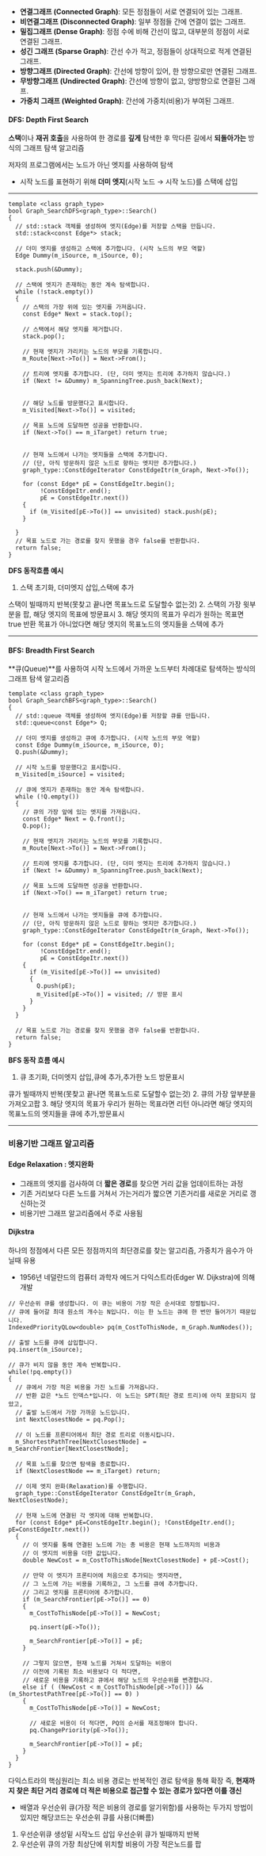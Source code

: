 
- **연결그래프 (Connected Graph)**: 모든 정점들이 서로 연결되어 있는 그래프.
- **비연결그래프 (Disconnected Graph)**: 일부 정점들 간에 연결이 없는 그래프.
- **밀집그래프 (Dense Graph)**: 정점 수에 비해 간선이 많고, 대부분의 정점이 서로 연결된 그래프.
- **성긴 그래프 (Sparse Graph)**: 간선 수가 적고, 정점들이 상대적으로 적게 연결된 그래프.
- **방향그래프 (Directed Graph)**: 간선에 방향이 있어, 한 방향으로만 연결된 그래프.
- **무방향그래프 (Undirected Graph)**: 간선에 방향이 없고, 양방향으로 연결된 그래프.
- **가중치 그래프 (Weighted Graph)**: 간선에 가중치(비용)가 부여된 그래프.


#### DFS: Depth First Search
**스택**이나 **재귀 호출**을 사용하여 한 경로를 **깊게** 탐색한 후 막다른 길에서 **되돌아가는** 방식의 그래프 탐색 알고리즘

저자의 프로그램에서는 노드가 아닌 엣지를 사용하여 탐색
- 시작 노드를 표현하기 위해 **더미 엣지**(시작 노드 → 시작 노드)를 스택에 삽입
- ---

```
template <class graph_type>
bool Graph_SearchDFS<graph_type>::Search()
{
  // std::stack 객체를 생성하여 엣지(Edge)를 저장할 스택을 만듭니다.
  std::stack<const Edge*> stack;

  // 더미 엣지를 생성하고 스택에 추가합니다. (시작 노드의 부모 역할)
  Edge Dummy(m_iSource, m_iSource, 0);
  
  stack.push(&Dummy);

  // 스택에 엣지가 존재하는 동안 계속 탐색합니다.
  while (!stack.empty())
  {
    // 스택의 가장 위에 있는 엣지를 가져옵니다.
    const Edge* Next = stack.top();

    // 스택에서 해당 엣지를 제거합니다.
    stack.pop();

    // 현재 엣지가 가리키는 노드의 부모를 기록합니다.
    m_Route[Next->To()] = Next->From();

    // 트리에 엣지를 추가합니다. (단, 더미 엣지는 트리에 추가하지 않습니다.)
    if (Next != &Dummy) m_SpanningTree.push_back(Next);
    
   
    // 해당 노드를 방문했다고 표시합니다.
    m_Visited[Next->To()] = visited;

    // 목표 노드에 도달하면 성공을 반환합니다.
    if (Next->To() == m_iTarget) return true;
    

    // 현재 노드에서 나가는 엣지들을 스택에 추가합니다.
    // (단, 아직 방문하지 않은 노드로 향하는 엣지만 추가합니다.)
    graph_type::ConstEdgeIterator ConstEdgeItr(m_Graph, Next->To());

    for (const Edge* pE = ConstEdgeItr.begin();
         !ConstEdgeItr.end();
         pE = ConstEdgeItr.next())
    {
      if (m_Visited[pE->To()] == unvisited) stack.push(pE);
    }
    
  }
  // 목표 노드로 가는 경로를 찾지 못했을 경우 false를 반환합니다.
  return false;
}
```
**DFS 동작흐름 예시**

1. 스택 초기화, 더미엣지 삽입,스택에 추가

스택이 빌때까지 반복(못찾고 끝나면 목표노드로 도달할수 없는것)
2. 스택의 가장 윗부분을 팝, 해당 엣지의 목표에 방문표시
3. 해당 엣지의 목표가 우리가 원하는 목표면 true 반환
   목표가 아니었다면 해당 엣지의 목표노드의 엣지들을 스텍에 추가
   
---

#### BFS: Breadth First Search
**큐(Queue)**를 사용하여 시작 노드에서 가까운 노드부터 차례대로 탐색하는 방식의 그래프 탐색 알고리즘

```
template <class graph_type>
bool Graph_SearchBFS<graph_type>::Search()
{
  // std::queue 객체를 생성하여 엣지(Edge)를 저장할 큐를 만듭니다.
  std::queue<const Edge*> Q;

  // 더미 엣지를 생성하고 큐에 추가합니다. (시작 노드의 부모 역할)
  const Edge Dummy(m_iSource, m_iSource, 0);
  Q.push(&Dummy);

  // 시작 노드를 방문했다고 표시합니다.
  m_Visited[m_iSource] = visited;

  // 큐에 엣지가 존재하는 동안 계속 탐색합니다.
  while (!Q.empty())
  {
    // 큐의 가장 앞에 있는 엣지를 가져옵니다.
    const Edge* Next = Q.front();
    Q.pop();

    // 현재 엣지가 가리키는 노드의 부모를 기록합니다.
    m_Route[Next->To()] = Next->From();

    // 트리에 엣지를 추가합니다. (단, 더미 엣지는 트리에 추가하지 않습니다.)
    if (Next != &Dummy) m_SpanningTree.push_back(Next);
    
    // 목표 노드에 도달하면 성공을 반환합니다.
    if (Next->To() == m_iTarget) return true;
    

    // 현재 노드에서 나가는 엣지들을 큐에 추가합니다.
    // (단, 아직 방문하지 않은 노드로 향하는 엣지만 추가합니다.)
    graph_type::ConstEdgeIterator ConstEdgeItr(m_Graph, Next->To());

    for (const Edge* pE = ConstEdgeItr.begin();
         !ConstEdgeItr.end();
         pE = ConstEdgeItr.next())
    {
      if (m_Visited[pE->To()] == unvisited)
      {
        Q.push(pE);
        m_Visited[pE->To()] = visited; // 방문 표시
      }
    }
  }

  // 목표 노드로 가는 경로를 찾지 못했을 경우 false를 반환합니다.
  return false;
}
```

 **BFS 동작 흐름 예시**

1. 큐 초기화, 더미엣지 삽입,큐에 추가,추가한 노드 방문표시

큐가 빌때까지 반복(못찾고 끝나면 목표노드로 도달할수 없는것)
2. 큐의 가장 앞부분을 가져오고팝
3. 해당 엣지의 목표가 우리가 원하는 목표라면  리턴
   아니라면 해당 엣지의 목표노드의 엣지들을 큐에 추가,방문표시
   
-----------

### 비용기반 그래프 알고리즘

#### Edge Relaxation : 엣지완화
- 그래프의 엣지를 검사하여 더 **짧은 경로**를 찾으면 거리 값을 업데이트하는 과정
- 기존 거리보다 다른 노드를 거쳐서 가는거리가 짧으면 기존거리를 새로운 거리로 갱신하는것
- 비용기반 그래프 알고리즘에서 주로 사용됨

#### Dijkstra
하나의 정점에서 다른 모든 정점까지의 최단경로를 찾는 알고리즘, 가중치가 음수가 아닐때 유용
- 1956년 네덜란드의 컴퓨터 과학자 에드거 다익스트라(Edger W. Dijkstra)에 의해 개발

```
// 우선순위 큐를 생성합니다. 이 큐는 비용이 가장 작은 순서대로 정렬됩니다.
// 큐에 들어갈 최대 원소의 개수는 N입니다. 이는 한 노드는 큐에 한 번만 들어가기 때문입니다.
IndexedPriorityQLow<double> pq(m_CostToThisNode, m_Graph.NumNodes());

// 출발 노드를 큐에 삽입합니다.
pq.insert(m_iSource);

// 큐가 비지 않을 동안 계속 반복합니다.
while(!pq.empty())
{
  // 큐에서 가장 적은 비용을 가진 노드를 가져옵니다.
  // 반환 값은 *노드 인덱스*입니다. 이 노드는 SPT(최단 경로 트리)에 아직 포함되지 않았고,
  // 출발 노드에서 가장 가까운 노드입니다.
  int NextClosestNode = pq.Pop();

  // 이 노드를 프론티어에서 최단 경로 트리로 이동시킵니다.
  m_ShortestPathTree[NextClosestNode] = m_SearchFrontier[NextClosestNode];

  // 목표 노드를 찾으면 탐색을 종료합니다.
  if (NextClosestNode == m_iTarget) return;

  // 이제 엣지 완화(Relaxation)를 수행합니다.
  graph_type::ConstEdgeIterator ConstEdgeItr(m_Graph, NextClosestNode);

  // 현재 노드에 연결된 각 엣지에 대해 반복합니다.
  for (const Edge* pE=ConstEdgeItr.begin(); !ConstEdgeItr.end(); pE=ConstEdgeItr.next())
  {
    // 이 엣지를 통해 연결된 노드에 가는 총 비용은 현재 노드까지의 비용과
    // 이 엣지의 비용을 더한 값입니다.
    double NewCost = m_CostToThisNode[NextClosestNode] + pE->Cost();

    // 만약 이 엣지가 프론티어에 처음으로 추가되는 엣지라면,
    // 그 노드에 가는 비용을 기록하고, 그 노드를 큐에 추가합니다.
    // 그리고 엣지를 프론티어에 추가합니다.
    if (m_SearchFrontier[pE->To()] == 0)
    {
      m_CostToThisNode[pE->To()] = NewCost;

      pq.insert(pE->To());

      m_SearchFrontier[pE->To()] = pE;
    }

    // 그렇지 않으면, 현재 노드를 거쳐서 도달하는 비용이
    // 이전에 기록된 최소 비용보다 더 적다면,
    // 새로운 비용을 기록하고 큐에서 해당 노드의 우선순위를 변경합니다.
    else if ( (NewCost < m_CostToThisNode[pE->To()]) && (m_ShortestPathTree[pE->To()] == 0) )
    {
      m_CostToThisNode[pE->To()] = NewCost;

      // 새로운 비용이 더 적다면, PQ의 순서를 재조정해야 합니다.
      pq.ChangePriority(pE->To());

      m_SearchFrontier[pE->To()] = pE;
    }
  }
}
```
다익스트라의 핵심원리는 최소 비용 경로는 반복적인 경로 탐색을 통해 확장
즉, **현재까지 찾은 최단 거리 경로에 더 적은 비용으로 접근할 수 있는 경로가 있다면 이를 갱신**
- 배열과 우선순위 큐(가장 적은 비용의 경로를 알기위함)를 사용하는 두가지 방법이 있지만 해당코드는 우선순위 큐를 사용(더빠름)

1. 우선순위큐 생성밑 시작노드 삽입
우선순위 큐가 빌때까지 반복
2. 우선순위 큐의 가장 최상단에 위치할 비용이 가장 적은노드를 팝
